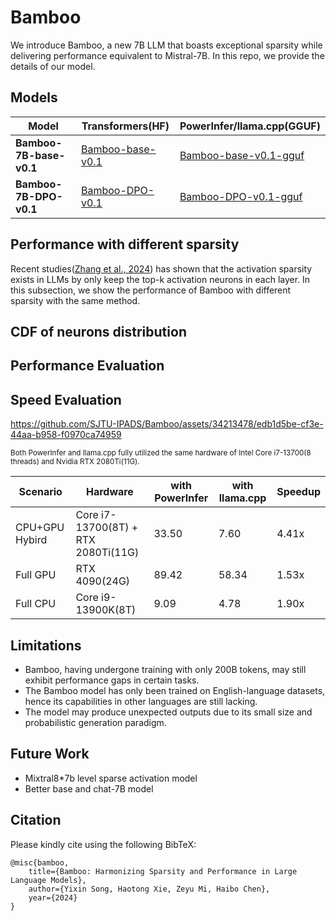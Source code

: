 # Bamboo
We introduce Bamboo, a new 7B LLM that boasts exceptional sparsity while delivering performance equivalent to Mistral-7B. In this repo, we provide the details of our model.

## Models

| Model                   | Transformers(HF)                                                           | PowerInfer/llama.cpp(GGUF)                                                       |
| ----------------------- | -------------------------------------------------------------------------- | -------------------------------------------------------------------------------- |
| **Bamboo-7B-base-v0.1** | [Bamboo-base-v0.1](https://huggingface.co/PowerInfer/Bamboo-base-v0.1)     | [Bamboo-base-v0.1-gguf](https://huggingface.co/PowerInfer/Bamboo-base-v0.1-gguf) |
| **Bamboo-7B-DPO-v0.1**  | [Bamboo-DPO-v0.1](https://huggingface.co/PowerInfer/Bamboo-Bagel-DPO-v0.1) | [Bamboo-DPO-v0.1-gguf](https://huggingface.co/PowerInfer/Bamboo-DPO-v0.1-gguf)   |

## Performance with different sparsity
Recent studies([Zhang et al., 2024](https://arxiv.org/pdf/2402.03804.pdf)) has shown that the activation sparsity exists in LLMs by only keep the top-k activation neurons in each layer. In this subsection, we show the performance of Bamboo with different sparsity with the same method.

## CDF of neurons distribution

## Performance Evaluation

## Speed Evaluation

https://github.com/SJTU-IPADS/Bamboo/assets/34213478/edb1d5be-cf3e-44aa-b958-f0970ca74959

<sub>Both PowerInfer and llama.cpp fully utilized the same hardware of Intel Core i7-13700(8 threads) and Nvidia RTX 2080Ti(11G).</sub>

| Scenario       | Hardware                            | with PowerInfer | with llama.cpp | Speedup |
| -------------- | ----------------------------------- | --------------- | -------------- | ------- |
| CPU+GPU Hybird | Core i7-13700(8T) + RTX 2080Ti(11G) | 33.50           | 7.60           | 4.41x   |
| Full GPU       | RTX 4090(24G)                       | 89.42           | 58.34          | 1.53x   |
| Full CPU       | Core i9-13900K(8T)                  | 9.09            | 4.78           | 1.90x   |

## Limitations
* Bamboo, having undergone training with only 200B tokens, may still exhibit performance gaps in certain tasks.
* The Bamboo model has only been trained on English-language datasets, hence its capabilities in other languages are still lacking.
* The model may produce unexpected outputs due to its small size and probabilistic generation paradigm.

## Future Work

- Mixtral8*7b level sparse activation model
- Better base and chat-7B model


## Citation
Please kindly cite using the following BibTeX:

```
@misc{bamboo,
    title={Bamboo: Harmonizing Sparsity and Performance in Large Language Models}, 
    author={Yixin Song, Haotong Xie, Zeyu Mi, Haibo Chen},
    year={2024}
}
```

